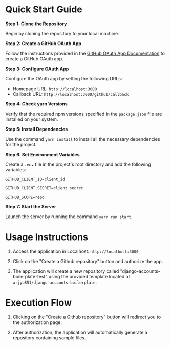 # Quick Start Guide

**Step 1: Clone the Repository**

Begin by cloning the repository to your local machine.

**Step 2: Create a GitHub OAuth App**

Follow the instructions provided in the [GitHub OAuth App Documentation](https://docs.github.com/en/developers/apps/building-oauth-apps/creating-an-oauth-app) to create a GitHub OAuth app.

**Step 3: Configure OAuth App**

Configure the OAuth app by setting the following URLs:
- Homepage URL: `http://localhost:3000`
- Callback URL: `http://localhost:3000/github/callback`

**Step 4: Check yarn Versions**

Verify that the required npm versions specified in the `package.json` file are installed on your system.

**Step 5: Install Dependencies**

Use the command `yarn install` to install all the necessary dependencies for the project.

**Step 6: Set Environment Variables**

Create a `.env` file in the project's root directory and add the following variables:

`
GITHUB_CLIENT_ID=client_id
`

`
GITHUB_CLIENT_SECRET=client_secret
`

`
GITHUB_SCOPE=repo
`

**Step 7: Start the Server**

Launch the server by running the command `yarn run start`.

# Usage Instructions

1. Access the application in Localhost: `http://localhost:3000`
  

2. Click on the "Create a Github repository" button and authorize the app.

3. The application will create a new repository called "django-accounts-boilerplate-test" using the provided template located at `arjyo851/django-accounts-boilerplate`.

# Execution Flow

1. Clicking on the "Create a Github repository" button will redirect you to the authorization page.

2. After authorization, the application will automatically generate a repository containing sample files.



